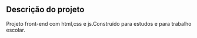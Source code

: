 ## Descrição do projeto 

<p align="justify">
Projeto front-end com html,css e js.Construído para estudos e para trabalho escolar.

</p>
